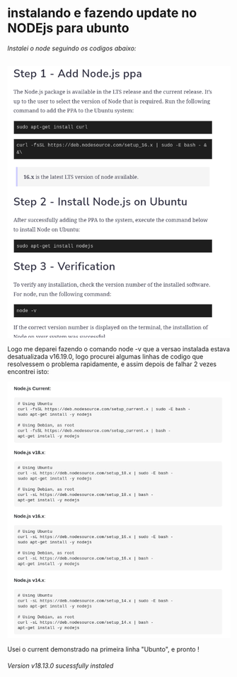 # instalando e fazendo update no NODEjs para ubunto

###### Instalei o node seguindo os codigos abaixo:

![Screeshoot](img/nodejs.png)

Logo me deparei fazendo o comando node -v que a versao instalada estava desatualizada v16.19.0, logo procurei algumas linhas de codigo que resolvessem o problema rapidamente, e assim depois de falhar 2 vezes encontrei isto:

![Screeshoot](img/currentnode.png)

Usei o current demonstrado na primeira linha "Ubunto", e pronto ! 

###### Version v18.13.0 sucessfully instaled

